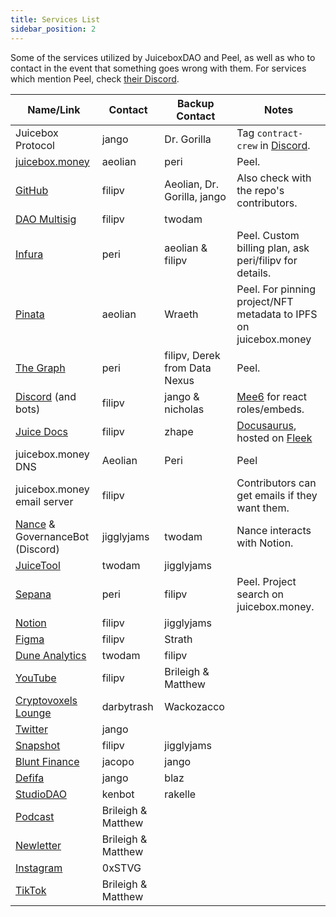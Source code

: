 ```yaml
---
title: Services List
sidebar_position: 2
---
```


Some of the services utilized by JuiceboxDAO and Peel, as well as who to contact in the event that something goes wrong with them. For services which mention Peel, check [their Discord](https://discord.gg/7NmqDwGhn2).

| Name/Link                                                                               | Contact            | Backup Contact                | Notes                                                                     |
| --------------------------------------------------------------------------------------- | ------------------ | ----------------------------- | ------------------------------------------------------------------------- |
| Juicebox Protocol                                                                       | jango              | Dr. Gorilla                   | Tag `contract-crew` in [Discord](https://discord.gg/juicebox).            |
| [juicebox.money](https://juicebox.money)                                                | aeolian            | peri                          | Peel.                                                                     |
| [GitHub](https://github.com/jbx-protocol)                                               | filipv             | Aeolian, Dr. Gorilla, jango   | Also check with the repo's contributors.                                  |
| [DAO Multisig](https://app.safe.global/eth:0xAF28bcB48C40dBC86f52D459A6562F658fc94B1e/) | filipv             | twodam                        |                                                                           |
| [Infura](https://infura.io)                                                             | peri               | aeolian & filipv              | Peel. Custom billing plan, ask peri/filipv for details.                   |
| [Pinata](https://www.pinata.cloud/)                                                     | aeolian            | Wraeth                        | Peel. For pinning project/NFT metadata to IPFS on juicebox.money          |
| [The Graph](https://docs.juicebox.money/dev/subgraph/)                                  | peri               | filipv, Derek from Data Nexus | Peel.                                                                     |
| [Discord](https://discord.gg/juicebox) (and bots)                                       | filipv             | jango & nicholas              | [Mee6](https://mee6.xyz) for react roles/embeds.                          |
| [Juice Docs](https://docs.juicebox.money/)                                              | filipv             | zhape                         | [Docusaurus](https://docusaurus.io/), hosted on [Fleek](https://fleek.co) |
| juicebox.money DNS                                                                      | Aeolian            | Peri                          | Peel                                                                      |
| juicebox.money email server                                                             | filipv             |                               | Contributors can get emails if they want them.                            |
| [Nance](https://juicetool.xyz/nance/juicebox) & GovernanceBot (Discord)                 | jigglyjams         | twodam                        | Nance interacts with Notion.                                              |
| [JuiceTool](https://juicetool.xyz)                                                      | twodam             | jigglyjams                    |                                                                           |
| [Sepana](https://sepana.io/)                                                            | peri               | filipv                        | Peel. Project search on juicebox.money.                                   |
| [Notion](https://juicebox.notion.site/Juicebox-Notion-7b2436cec0c145c88b3efa0376c6dba3) | filipv             | jigglyjams                    |                                                                           |
| [Figma](https://www.figma.com/files/team/933380197444944427/Juicebox-%F0%9F%A7%83)      | filipv             | Strath                        |                                                                           |
| [Dune Analytics](https://dune.com/juicebox)                                             | twodam             | filipv                        |                                                                           |
| [YouTube](https://youtube.com/c/juiceboxdao)                                            | filipv             | Brileigh & Matthew            |                                                                           |
| [Cryptovoxels Lounge](http://juicebox.lexicondevils.xyz/)                               | darbytrash         | Wackozacco                    |                                                                           |
| [Twitter](https://twitter.com/juiceboxETH)                                              | jango              |                               |                                                                           |
| [Snapshot](https://snapshot.org/#/jbdao.eth)                                            | filipv             | jigglyjams                    |                                                                           |
| [Blunt Finance](https://blunt.finance/)                                                 | jacopo             | jango                         |                                                                           |
| [Defifa](https://defifa.net)                                                            | jango              | blaz                          |                                                                           |
| [StudioDAO](https://www.studiodao.xyz/)                                                 | kenbot             | rakelle                       |                                                                           |
| [Podcast](https://anchor.fm/thejuicecast)                                               | Brileigh & Matthew |                               |                                                                           |
| [Newletter](https://juicenews.beehiiv.com)                                              | Brileigh & Matthew |                               |                                                                           |
| [Instagram](https://www.instagram.com/juiceboxeth/)                                     | 0xSTVG             |                               |                                                                           |
| [TikTok](https://www.tiktok.com/@juiceboxeth)                                           | Brileigh & Matthew |                               |                                                                           |
